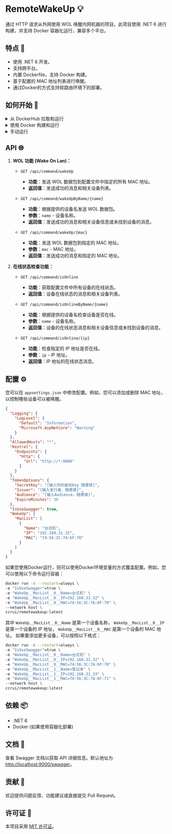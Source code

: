 # RemoteWakeUp 💡

通过 HTTP 请求从外网使用 WOL 唤醒内网机器的项目。此项目使用 .NET 6 进行构建，并支持 Docker 容器化运行，兼容多个平台。

## 特点 🌟

- 使用 .NET 6 开发。
- 支持跨平台。
- 内置 Dockerfile，支持 Docker 构建。
- 基于配置的 MAC 地址列表进行唤醒。
- 通过Docker的方式支持软路由环境下的部署。

## 如何开始 🚀

<details>
  <summary>从 DockerHub 拉取和运行</summary>

1. 从 DockerHub 拉取最新的镜像：

```bash
docker pull ccrui/remotewakeup:latest
```

2. 运行容器：

```bash
docker run -d --restart=always \
-e "IsUseSwagger"=true \
-e "WakeUp__MacList__0__Name=台式机" \
-e "WakeUp__MacList__0__IP=192.168.31.32" \
-e "WakeUp__MacList__0__MAC=74:56:3C:7A:6F:70" \
--network host \
ccrui/remotewakeup:latest
```

</details>

<details>
  <summary>使用 Docker 构建和运行</summary>

1. 构建 Docker 镜像：

```bash
docker build -t remotewakeup .
```

2. 运行容器：

```bash
docker run -d --restart=always \
-e "IsUseSwagger"=true \
-e "WakeUp__MacList__0__Name=台式机" \
-e "WakeUp__MacList__0__IP=192.168.31.32" \
-e "WakeUp__MacList__0__MAC=74:56:3C:7A:6F:70" \
--network host \
ccrui/remotewakeup:latest
```

</details>

<details>
  <summary>手动运行</summary>

确保已安装.NET 6 SDK。

1. 在项目根目录中还原 NuGet 包：

```bash
dotnet restore
```

2. 构建和运行应用：

```bash
dotnet run --project RemoteWakeUp/RemoteWakeUp.csproj
```

应用现在应该在 [http://localhost:9000](http://localhost:9000) 运行。


</details>

## API 🌐

1. **WOL 功能 (Wake On Lan)：**

    - `GET /api/command/wakeUp`
        - **功能**：发送 WOL 数据包到配置文件中指定的所有 MAC 地址。
        - **返回值**：发送成功的消息和相关设备列表。

    - `GET /api/command/wakeUpByName/{name}`
        - **功能**：根据提供的设备名发送 WOL 数据包。
        - **参数**：`name` - 设备名称。
        - **返回值**：发送成功的消息和相关设备信息或未找到设备的消息。

    - `GET /api/command/wakeUp/{mac}`
        - **功能**：发送 WOL 数据包到指定的 MAC 地址。
        - **参数**：`mac` - MAC 地址。
        - **返回值**：发送成功的消息和指定的 MAC 地址。

2. **在线状态检查功能：**

    - `GET /api/command/isOnline`
        - **功能**：获取配置文件中所有设备的在线状态。
        - **返回值**：设备在线状态的消息和相关设备列表。

    - `GET /api/command/isOnlineByName/{name}`
        - **功能**：根据提供的设备名检查设备是否在线。
        - **参数**：`name` - 设备名称。
        - **返回值**：设备的在线状态消息和相关设备信息或未找到设备的消息。

    - `GET /api/command/isOnline/{ip}`
        - **功能**：检查指定的 IP 地址是否在线。
        - **参数**：`ip` - IP 地址。
        - **返回值**：IP 地址的在线状态消息。

## 配置 ⚙️

您可以在 `appsettings.json` 中修改配置。例如，您可以添加或删除 MAC 地址，以控制哪些设备可以被唤醒。

```json
{
  "Logging": {
    "LogLevel": {
      "Default": "Information",
      "Microsoft.AspNetCore": "Warning"
    }
  },
  "AllowedHosts": "*",
  "Kestrel": {
    "Endpoints": {
      "Http": {
        "Url": "http://*:9000"
      }
    }
  },
  "TokenOptions": {
    "SecretKey": "[输入你的鉴权Key 随便填]",
    "Issuer": "[输入发行者，随便填]",
    "Audience": "[输入Audience，随便填]",
    "ExpireMinutes": 30
  },
  "IsUseSwagger": true,
  "WakeUp": {
    "MacList": [
      {
        "Name": "台式机",
        "IP": "192.168.31.32",
        "MAC": "74:56:3C:7A:6F:70"
      }
    ]
  }
}
```

如果您使用Docker运行，则可以使用Docker环境变量的方式覆盖配置。例如，您可以使用以下命令运行容器：

```bash
docker run -d --restart=always \
-e "IsUseSwagger"=true \
-e "WakeUp__MacList__0__Name=台式机" \
-e "WakeUp__MacList__0__IP=192.168.31.32" \
-e "WakeUp__MacList__0__MAC=74:56:3C:7A:6F:70" \
--network host \
ccrui/remotewakeup:latest
```

其中 `WakeUp__MacList__0__Name` 是第一个设备名称，
`WakeUp__MacList__0__IP` 是第一个设备的 IP 地址，
`WakeUp__MacList__0__MAC` 是第一个设备的 MAC 地址。
如果要添加更多设备，可以按照以下格式：

```bash
docker run -d --restart=always \
-e "IsUseSwagger"=true \
-e "WakeUp__MacList__0__Name=台式机" \
-e "WakeUp__MacList__0__IP=192.168.31.32" \
-e "WakeUp__MacList__0__MAC=74:56:3C:7A:6F:70" \
-e "WakeUp__MacList__1__Name=笔记本" \
-e "WakeUp__MacList__1__IP=192.168.31.33" \
-e "WakeUp__MacList__1__MAC=74:56:3C:7A:6F:71" \
--network host \
ccrui/remotewakeup:latest
```

## 依赖 📦

- .NET 6
- Docker (如果使用容器化部署)

## 文档 📖

查看 Swagger 文档以获取 API 详细信息。默认地址为 [http://localhost:9000/swagger](http://localhost:9000/swagger)。

## 贡献 💪

欢迎提供问题反馈、功能建议或直接提交 Pull Request。

## 许可证 📜

本项目采用 [MIT 许可证](LICENSE)。